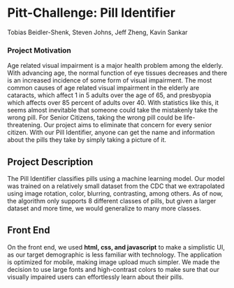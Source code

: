 # Pitt-Challenge: Pill Identifier
Tobias Beidler-Shenk, Steven Johns, Jeff Zheng, Kavin Sankar

### Project Motivation
Age related visual impairment is a major health problem among the elderly. With advancing age, the normal function of eye tissues decreases and there is an increased incidence of some form of visual impairment. The most common causes of age related visual impairment in the elderly are cataracts, which affect 1 in 5 adults over the age of 65, and presbyopia which affects over 85 percent of adults over 40. With statistics like this, it seems almost inevitable that someone could take the mistakenly take the wrong pill. For Senior Citizens, taking the wrong pill could be life-threatening. Our project aims to eliminate that concern for every senior citizen. With our Pill Identifier, anyone can get the name and information about the pills they take by simply taking a picture of it. 

## Project Description
The Pill Identifier classifies pills using a machine learning model. Our model was trained on a relatively small dataset from the CDC that we extrapolated using image rotation, color, blurring, contrasting, among others. As of now, the algorithm only supports 8 different classes of pills, but given a larger dataset and more time, we would generalize to many more classes. 

## Front End
On the front end, we used **html, css, and javascript** to make a simplistic UI, as our target demographic is less familiar with technology. The application is optimized for mobile, making image upload much simpler. We made the decision to use large fonts and high-contrast colors to make sure that our visually impaired users can effortlessly learn about their pills.
